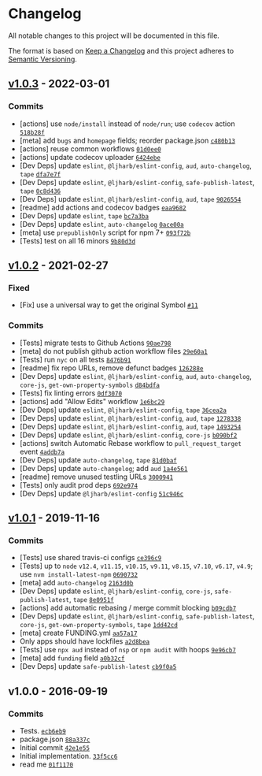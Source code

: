 <h1 id="changelog">Changelog</h1>

<p>All notable changes to this project will be documented in this file.</p>

<p>The format is based on <a href="https://keepachangelog.com/en/1.0.0/">Keep a Changelog</a>
and this project adheres to <a href="https://semver.org/spec/v2.0.0.html">Semantic Versioning</a>.</p>

<h2 id="v1.0.3---2022-03-01"><a href="https://github.com/inspect-js/has-symbols/compare/v1.0.2...v1.0.3">v1.0.3</a> - 2022-03-01</h2>

<h3 id="commits">Commits</h3>

<ul>
<li>[actions] use <code>node/install</code> instead of <code>node/run</code>; use <code>codecov</code> action <a href="https://github.com/inspect-js/has-symbols/commit/518b28f6c5a516cbccae30794e40aa9f738b1693"><code>518b28f</code></a></li>
<li>[meta] add <code>bugs</code> and <code>homepage</code> fields; reorder package.json <a href="https://github.com/inspect-js/has-symbols/commit/c480b13fd6802b557e1cef9749872cb5fdeef744"><code>c480b13</code></a></li>
<li>[actions] reuse common workflows <a href="https://github.com/inspect-js/has-symbols/commit/01d0ee0a8d97c0947f5edb73eb722027a77b2b07"><code>01d0ee0</code></a></li>
<li>[actions] update codecov uploader <a href="https://github.com/inspect-js/has-symbols/commit/6424ebe86b2c9c7c3d2e9bd4413a4e4f168cb275"><code>6424ebe</code></a></li>
<li>[Dev Deps] update <code>eslint</code>, <code>@ljharb/eslint-config</code>, <code>aud</code>, <code>auto-changelog</code>, <code>tape</code> <a href="https://github.com/inspect-js/has-symbols/commit/dfa7e7ff38b594645d8c8222aab895157fa7e282"><code>dfa7e7f</code></a></li>
<li>[Dev Deps] update <code>eslint</code>, <code>@ljharb/eslint-config</code>, <code>safe-publish-latest</code>, <code>tape</code> <a href="https://github.com/inspect-js/has-symbols/commit/0c8d43685c45189cea9018191d4fd7eca91c9d02"><code>0c8d436</code></a></li>
<li>[Dev Deps] update <code>eslint</code>, <code>@ljharb/eslint-config</code>, <code>aud</code>, <code>tape</code> <a href="https://github.com/inspect-js/has-symbols/commit/902655442a1bf88e72b42345494ef0c60f5d36ab"><code>9026554</code></a></li>
<li>[readme] add actions and codecov badges <a href="https://github.com/inspect-js/has-symbols/commit/eaa9682f990f481d3acf7a1c7600bec36f7b3adc"><code>eaa9682</code></a></li>
<li>[Dev Deps] update <code>eslint</code>, <code>tape</code> <a href="https://github.com/inspect-js/has-symbols/commit/bc7a3ba46f27b7743f8a2579732d59d1b9ac791e"><code>bc7a3ba</code></a></li>
<li>[Dev Deps] update <code>eslint</code>, <code>auto-changelog</code> <a href="https://github.com/inspect-js/has-symbols/commit/0ace00af08a88cdd1e6ce0d60357d941c60c2d9f"><code>0ace00a</code></a></li>
<li>[meta] use <code>prepublishOnly</code> script for npm 7+ <a href="https://github.com/inspect-js/has-symbols/commit/093f72bc2b0ed00c781f444922a5034257bf561d"><code>093f72b</code></a></li>
<li>[Tests] test on all 16 minors <a href="https://github.com/inspect-js/has-symbols/commit/9b80d3d9102529f04c20ec5b1fcc6e38426c6b03"><code>9b80d3d</code></a></li>
</ul>

<h2 id="v1.0.2---2021-02-27"><a href="https://github.com/inspect-js/has-symbols/compare/v1.0.1...v1.0.2">v1.0.2</a> - 2021-02-27</h2>

<h3 id="fixed">Fixed</h3>

<ul>
<li>[Fix] use a universal way to get the original Symbol <a href="https://github.com/inspect-js/has-symbols/issues/11"><code>#11</code></a></li>
</ul>

<h3 id="commits">Commits</h3>

<ul>
<li>[Tests] migrate tests to Github Actions <a href="https://github.com/inspect-js/has-symbols/commit/90ae79820bdfe7bc703d67f5f3c5e205f98556d3"><code>90ae798</code></a></li>
<li>[meta] do not publish github action workflow files <a href="https://github.com/inspect-js/has-symbols/commit/29e60a1b7c25c7f1acf7acff4a9320d0d10c49b4"><code>29e60a1</code></a></li>
<li>[Tests] run <code>nyc</code> on all tests <a href="https://github.com/inspect-js/has-symbols/commit/8476b915650d360915abe2522505abf4b0e8f0ae"><code>8476b91</code></a></li>
<li>[readme] fix repo URLs, remove defunct badges <a href="https://github.com/inspect-js/has-symbols/commit/126288ecc1797c0a40247a6b78bcb2e0bc5d7036"><code>126288e</code></a></li>
<li>[Dev Deps] update <code>eslint</code>, <code>@ljharb/eslint-config</code>, <code>aud</code>, <code>auto-changelog</code>, <code>core-js</code>, <code>get-own-property-symbols</code> <a href="https://github.com/inspect-js/has-symbols/commit/d84bdfa48ac5188abbb4904b42614cd6c030940a"><code>d84bdfa</code></a></li>
<li>[Tests] fix linting errors <a href="https://github.com/inspect-js/has-symbols/commit/0df3070b981b6c9f2ee530c09189a7f5c6def839"><code>0df3070</code></a></li>
<li>[actions] add "Allow Edits" workflow <a href="https://github.com/inspect-js/has-symbols/commit/1e6bc29b188f32b9648657b07eda08504be5aa9c"><code>1e6bc29</code></a></li>
<li>[Dev Deps] update <code>eslint</code>, <code>@ljharb/eslint-config</code>, <code>tape</code> <a href="https://github.com/inspect-js/has-symbols/commit/36cea2addd4e6ec435f35a2656b4e9ef82498e9b"><code>36cea2a</code></a></li>
<li>[Dev Deps] update <code>eslint</code>, <code>@ljharb/eslint-config</code>, <code>aud</code>, <code>tape</code> <a href="https://github.com/inspect-js/has-symbols/commit/127833801865fbc2cc8979beb9ca869c7bfe8222"><code>1278338</code></a></li>
<li>[Dev Deps] update <code>eslint</code>, <code>@ljharb/eslint-config</code>, <code>aud</code>, <code>tape</code> <a href="https://github.com/inspect-js/has-symbols/commit/1493254eda13db5fb8fc5e4a3e8324b3d196029d"><code>1493254</code></a></li>
<li>[Dev Deps] update <code>eslint</code>, <code>@ljharb/eslint-config</code>, <code>core-js</code> <a href="https://github.com/inspect-js/has-symbols/commit/b090bf214d3679a30edc1e2d729d466ab5183e1d"><code>b090bf2</code></a></li>
<li>[actions] switch Automatic Rebase workflow to <code>pull_request_target</code> event <a href="https://github.com/inspect-js/has-symbols/commit/4addb7ab4dc73f927ae99928d68817554fc21dc0"><code>4addb7a</code></a></li>
<li>[Dev Deps] update <code>auto-changelog</code>, <code>tape</code> <a href="https://github.com/inspect-js/has-symbols/commit/81d0baf3816096a89a8558e8043895f7a7d10d8b"><code>81d0baf</code></a></li>
<li>[Dev Deps] update <code>auto-changelog</code>; add <code>aud</code> <a href="https://github.com/inspect-js/has-symbols/commit/1a4e5612c25d91c3a03d509721d02630bc4fe3da"><code>1a4e561</code></a></li>
<li>[readme] remove unused testling URLs <a href="https://github.com/inspect-js/has-symbols/commit/3000941f958046e923ed8152edb1ef4a599e6fcc"><code>3000941</code></a></li>
<li>[Tests] only audit prod deps <a href="https://github.com/inspect-js/has-symbols/commit/692e9743c912410e9440207631a643a34b4741a1"><code>692e974</code></a></li>
<li>[Dev Deps] update <code>@ljharb/eslint-config</code> <a href="https://github.com/inspect-js/has-symbols/commit/51c946c7f6baa793ec5390bb5a45cdce16b4ba76"><code>51c946c</code></a></li>
</ul>

<h2 id="v1.0.1---2019-11-16"><a href="https://github.com/inspect-js/has-symbols/compare/v1.0.0...v1.0.1">v1.0.1</a> - 2019-11-16</h2>

<h3 id="commits">Commits</h3>

<ul>
<li>[Tests] use shared travis-ci configs <a href="https://github.com/inspect-js/has-symbols/commit/ce396c9419ff11c43d0da5d05cdbb79f7fb42229"><code>ce396c9</code></a></li>
<li>[Tests] up to <code>node</code> <code>v12.4</code>, <code>v11.15</code>, <code>v10.15</code>, <code>v9.11</code>, <code>v8.15</code>, <code>v7.10</code>, <code>v6.17</code>, <code>v4.9</code>; use <code>nvm install-latest-npm</code> <a href="https://github.com/inspect-js/has-symbols/commit/0690732801f47ab429f39ba1962f522d5c462d6b"><code>0690732</code></a></li>
<li>[meta] add <code>auto-changelog</code> <a href="https://github.com/inspect-js/has-symbols/commit/2163d0b7f36343076b8f947cd1667dd1750f26fc"><code>2163d0b</code></a></li>
<li>[Dev Deps] update <code>eslint</code>, <code>@ljharb/eslint-config</code>, <code>core-js</code>, <code>safe-publish-latest</code>, <code>tape</code> <a href="https://github.com/inspect-js/has-symbols/commit/8e0951f1a7a2e52068222b7bb73511761e6e4d9c"><code>8e0951f</code></a></li>
<li>[actions] add automatic rebasing / merge commit blocking <a href="https://github.com/inspect-js/has-symbols/commit/b09cdb7cd7ee39e7a769878f56e2d6066f5ccd1d"><code>b09cdb7</code></a></li>
<li>[Dev Deps] update <code>eslint</code>, <code>@ljharb/eslint-config</code>, <code>safe-publish-latest</code>, <code>core-js</code>, <code>get-own-property-symbols</code>, <code>tape</code> <a href="https://github.com/inspect-js/has-symbols/commit/1dd42cd86183ed0c50f99b1062345c458babca91"><code>1dd42cd</code></a></li>
<li>[meta] create FUNDING.yml <a href="https://github.com/inspect-js/has-symbols/commit/aa57a17b19708906d1927f821ea8e73394d84ca4"><code>aa57a17</code></a></li>
<li>Only apps should have lockfiles <a href="https://github.com/inspect-js/has-symbols/commit/a2d8bea23a97d15c09eaf60f5b107fcf9a4d57aa"><code>a2d8bea</code></a></li>
<li>[Tests] use <code>npx aud</code> instead of <code>nsp</code> or <code>npm audit</code> with hoops <a href="https://github.com/inspect-js/has-symbols/commit/9e96cb783746cbed0c10ef78e599a8eaa7ebe193"><code>9e96cb7</code></a></li>
<li>[meta] add <code>funding</code> field <a href="https://github.com/inspect-js/has-symbols/commit/a0b32cf68e803f963c1639b6d47b0a9d6440bab0"><code>a0b32cf</code></a></li>
<li>[Dev Deps] update <code>safe-publish-latest</code> <a href="https://github.com/inspect-js/has-symbols/commit/cb9f0a521a3a1790f1064d437edd33bb6c3d6af0"><code>cb9f0a5</code></a></li>
</ul>

<h2 id="v1.0.0---2016-09-19">v1.0.0 - 2016-09-19</h2>

<h3 id="commits">Commits</h3>

<ul>
<li>Tests. <a href="https://github.com/inspect-js/has-symbols/commit/ecb6eb934e4883137f3f93b965ba5e0a98df430d"><code>ecb6eb9</code></a></li>
<li>package.json <a href="https://github.com/inspect-js/has-symbols/commit/88a337cee0864a0da35f5d19e69ff0ef0150e46a"><code>88a337c</code></a></li>
<li>Initial commit <a href="https://github.com/inspect-js/has-symbols/commit/42e1e5502536a2b8ac529c9443984acd14836b1c"><code>42e1e55</code></a></li>
<li>Initial implementation. <a href="https://github.com/inspect-js/has-symbols/commit/33f5cc6cdff86e2194b081ee842bfdc63caf43fb"><code>33f5cc6</code></a></li>
<li>read me <a href="https://github.com/inspect-js/has-symbols/commit/01f1170188ff7cb1558aa297f6ba5b516c6d7b0c"><code>01f1170</code></a></li>
</ul>
